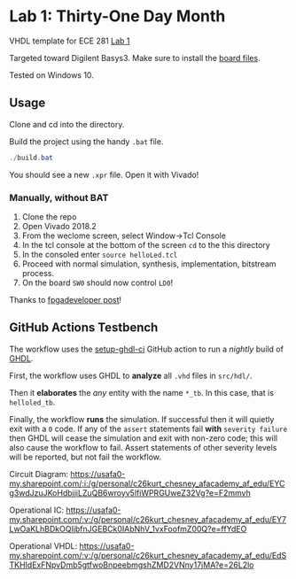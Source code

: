 # Lab 1: Thirty-One Day Month

VHDL template for ECE 281 [Lab 1](https://usafa-ece.github.io/ece281-book/lab/lab1.html)

Targeted toward Digilent Basys3. Make sure to install the [board files](https://github.com/Xilinx/XilinxBoardStore/tree/2018.2/boards/Digilent/basys3).

Tested on Windows 10.

## Usage

Clone and cd into the directory.

Build the project using the handy `.bat` file.

```powershell
./build.bat
```

You should see a new `.xpr` file. Open it with Vivado!

### Manually, without BAT

1. Clone the repo
2. Open Vivado 2018.2
3. From the weclome screen, select Window->Tcl Console
4. In the tcl console at the bottom of the screen `cd` to the this directory
5. In the consoled enter `source helloLed.tcl`
6. Proceed with normal simulation, synthesis, implementation, bitstream process.
7. On the board `SW0` should now control `LD0`!

Thanks to [fpgadeveloper post](https://www.fpgadeveloper.com/2014/08/version-control-for-vivado-projects.html/)!

## GitHub Actions Testbench

The workflow uses the [setup-ghdl-ci](https://github.com/ghdl/setup-ghdl-ci) GitHub action
to run a *nightly* build of [GHDL](https://ghdl.github.io/ghdl/).

First, the workflow uses GHDL to **analyze** all `.vhd` files in `src/hdl/`.

Then it **elaborates** the *any* entity with the name `*_tb`. In this case, that is `helloled_tb`.

Finally, the workflow **runs** the simulation. If successful then it will quietly exit with a `0` code.
If any of the `assert` statements fail **with** `severity failure` then GHDL will cease the simulation and exit with non-zero code; this will also cause the workflow to fail.
Assert statements of other severity levels will be reported, but not fail the workflow.

Circuit Diagram: https://usafa0-my.sharepoint.com/:i:/g/personal/c26kurt_chesney_afacademy_af_edu/EYCg3wdJzuJKoHdbjjiLZuQB6wroyv5lfiWPRGUweZ32Vg?e=F2mmvh

Operational IC: https://usafa0-my.sharepoint.com/:v:/g/personal/c26kurt_chesney_afacademy_af_edu/EY7LwOaKLhBDkOQIjbfnJGEBCk0IAbNhV_1vxFoofmZ00Q?e=ffYdEO

Operational VHDL: https://usafa0-my.sharepoint.com/:v:/g/personal/c26kurt_chesney_afacademy_af_edu/EdSTKHIdExFNpvDmb5gtfwoBnpeebmgshZMD2VNny17jMA?e=26L2lo


